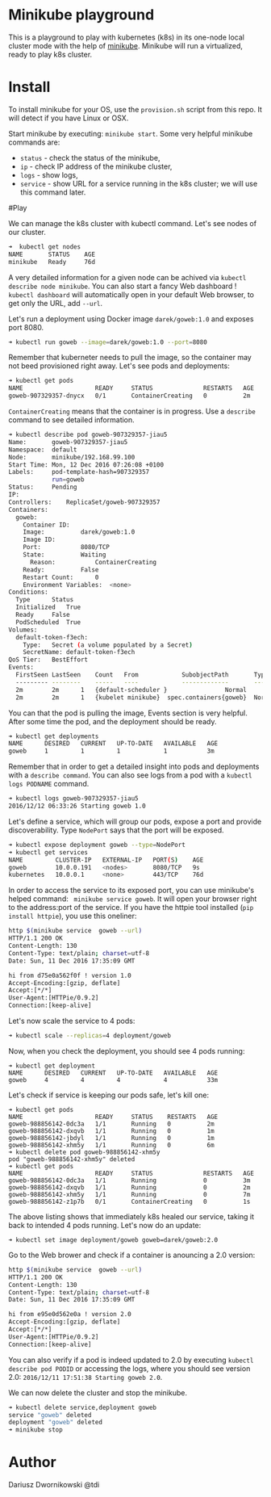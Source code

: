 # Minikube playground 

This is a playground to play with kubernetes (k8s) in its one-node local cluster mode with the help of [minikube](https://github.com/kubernetes/minikube). Minikube will run a virtualized, ready to play k8s cluster.

# Install 

To install minikube for your OS, use the `provision.sh` script from this repo. It will detect if you have Linux or OSX.

Start minikube by executing: `minikube start`. Some very helpful minikube commands are:

- `status` - check the status of the minikube,
- `ip` - check IP address of the minikube cluster,
- `logs` - show logs,
- `service` - show URL for a service running in the k8s cluster; we will use this command later.

#Play 

We can manage the k8s cluster with kubectl command. Let's see nodes of our cluster.

```bash
➜  kubectl get nodes
NAME       STATUS    AGE
minikube   Ready     76d
```

A very detailed information for a given node can be achived via `kubectl describe node minikube`. You can also start a fancy Web dashboard ! `kubectl dashboard` will automatically open in your default Web browser, to get only the URL, add `--url`.

Let's run a deployment using Docker image `darek/goweb:1.0` and exposes port 8080. 

```bash
➜ kubectl run goweb --image=darek/goweb:1.0 --port=8080
```
Remember that kuberneter needs to pull the image, so the container may not beed provisioned right away.
Let's see pods and deployments:

```bash
➜ kubectl get pods
NAME                    READY     STATUS              RESTARTS   AGE
goweb-907329357-dnycx   0/1       ContainerCreating   0          2m
```

`ContainerCreating` means that the container is in progress. Use a `describe` command to see detailed information. 

```bash
➜ kubectl describe pod goweb-907329357-jiau5
Name:		goweb-907329357-jiau5
Namespace:	default
Node:		minikube/192.168.99.100
Start Time:	Mon, 12 Dec 2016 07:26:08 +0100
Labels:		pod-template-hash=907329357
		    run=goweb
Status:		Pending
IP:
Controllers:	ReplicaSet/goweb-907329357
Containers:
  goweb:
    Container ID:
    Image:			darek/goweb:1.0
    Image ID:
    Port:			8080/TCP
    State:			Waiting
      Reason:			ContainerCreating
    Ready:			False
    Restart Count:		0
    Environment Variables:	<none>
Conditions:
  Type		Status
  Initialized 	True
  Ready 	False
  PodScheduled 	True
Volumes:
  default-token-f3ech:
    Type:	Secret (a volume populated by a Secret)
    SecretName:	default-token-f3ech
QoS Tier:	BestEffort
Events:
  FirstSeen	LastSeen	Count	From			SubobjectPath		Type		Reason		Message
  ---------	--------	-----	----			-------------		--------	------		-------
  2m		2m		1	{default-scheduler }				Normal		Scheduled	Successfully assigned goweb-907329357-jiau5 to minikube
  2m		2m		1	{kubelet minikube}	spec.containers{goweb}	Normal		Pulling		pulling image "darek/goweb:1.0"
```
You can that the pod is pulling the image, Events section is very helpful. After some time the pod, and the deployment should be ready. 

```bash 
➜ kubectl get deployments
NAME      DESIRED   CURRENT   UP-TO-DATE   AVAILABLE   AGE
goweb     1         1         1            1           3m
```

Remember that in order to get a detailed insight into pods and deployments with a `describe command`. You can also see logs from a pod with a `kubectl logs PODNAME` command.

```bash
➜ kubectl logs goweb-907329357-jiau5
2016/12/12 06:33:26 Starting goweb 1.0
```

Let's define a service, which will group our pods, expose a port and provide discoverability. Type `NodePort` says that the port will be exposed.

```bash
➜ kubectl expose deployment goweb --type=NodePort
➜ kubectl get services
NAME         CLUSTER-IP   EXTERNAL-IP   PORT(S)    AGE
goweb        10.0.0.191   <nodes>       8080/TCP   9s
kubernetes   10.0.0.1     <none>        443/TCP    76d
```

In order to access the service to its exposed port, you can use minikube's helped command: ` minikube service goweb`. It will open your browser right to the address:port of the service. If you have the httpie tool installed (`pip install httpie`), you use this oneliner:

```bash
http $(minikube service  goweb --url)
HTTP/1.1 200 OK
Content-Length: 130
Content-Type: text/plain; charset=utf-8
Date: Sun, 11 Dec 2016 17:35:09 GMT

hi from d75e0a562f0f ! version 1.0
Accept-Encoding:[gzip, deflate]
Accept:[*/*]
User-Agent:[HTTPie/0.9.2]
Connection:[keep-alive]
```

Let's now scale the service to 4 pods:

```bash
➜ kubectl scale --replicas=4 deployment/goweb
```
Now, when you check the deployment, you should see 4 pods running:

```
➜ kubectl get deployment
NAME      DESIRED   CURRENT   UP-TO-DATE   AVAILABLE   AGE
goweb     4         4         4            4           33m
```

Let's check if service is keeping our pods safe, let's kill one:

```
➜ kubectl get pods
NAME                    READY     STATUS    RESTARTS   AGE
goweb-988856142-0dc3a   1/1       Running   0          2m
goweb-988856142-dxqvb   1/1       Running   0          1m
goweb-988856142-jbdyl   1/1       Running   0          1m
goweb-988856142-xhm5y   1/1       Running   0          6m
➜ kubectl delete pod goweb-988856142-xhm5y
pod "goweb-988856142-xhm5y" deleted
➜ kubectl get pods
NAME                    READY     STATUS              RESTARTS   AGE
goweb-988856142-0dc3a   1/1       Running             0          3m
goweb-988856142-dxqvb   1/1       Running             0          2m
goweb-988856142-xhm5y   1/1       Running             0          7m
goweb-988856142-z1p7b   0/1       ContainerCreating   0          1s
``` 

The above listing shows that immediately k8s healed our service, taking it back to intended 4 pods running. Let's now do an update:

```
➜ kubectl set image deployment/goweb goweb=darek/goweb:2.0
```

Go to the Web brower and check if a container is anouncing a 2.0 version:

```bash
http $(minikube service  goweb --url)
HTTP/1.1 200 OK
Content-Length: 130
Content-Type: text/plain; charset=utf-8
Date: Sun, 11 Dec 2016 17:35:09 GMT

hi from e95e0d562e0a ! version 2.0
Accept-Encoding:[gzip, deflate]
Accept:[*/*]
User-Agent:[HTTPie/0.9.2]
Connection:[keep-alive]
```
You can also verify if a pod is indeed updated to 2.0 by executing `kubectl describe pod PODID` or accessing the logs, where you should see version 2.0: `2016/12/11 17:51:38 Starting goweb 2.0`. 


We can now delete the cluster and stop the minikube.

```bash
➜ kubectl delete service,deployment goweb
service "goweb" deleted
deployment "goweb" deleted
➜ minikube stop
```

# Author 
Dariusz Dwornikowski @tdi



